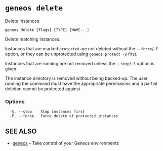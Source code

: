 # `geneos delete`

Delete Instances

```text
geneos delete [flags] [TYPE] [NAME...]
```

Delete matching instances.

Instances that are marked `protected` are not deleted without the `--force`/`-F` option, or they can be unprotected using `geneos protect -U` first.

Instances that are running are not removed unless the `--stop`/`-S` option is given.

The instance directory is removed without being backed-up. The user running the command must have the appropriate permissions and a partial deletion cannot be protected against.

### Options

```text
  -S, --stop    Stop instances first
  -F, --force   Force delete of protected instances
```

## SEE ALSO

* [geneos](geneos.md)	 - Take control of your Geneos environments
